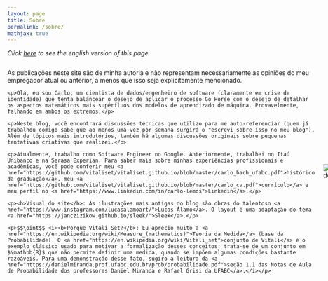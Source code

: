 ```yaml
---
layout: page
title: Sobre
permalink: /sobre/
mathjax: true
---
```


<p><div align="justify"><i>Click <a href="https://vitaliset.github.io/about/">here</a> to see the english version of this page.</i></div></p>

<div style="display: flex; align-items: center; justify-content: space-between;">

  <div style="flex: 1; padding-right: 20px;">
    <p>As publicações neste site são de minha autoria e não representam necessariamente as opiniões do meu empregador atual ou anterior, a menos que isso seja explicitamente mencionado.</p>

    <p>Olá, eu sou Carlo, um cientista de dados/engenheiro de software (claramente em crise de identidade) que tenta balancear o desejo de aplicar o processo Go Horse com o desejo de detalhar os aspectos matemáticos mais supérfluos dos modelos de aprendizado de máquina. Provavelmente, falhando em ambos os extremos.</p>

    <p>Neste blog, você encontrará discussões técnicas que utilizo para me auto-referenciar (quem já trabalhou comigo sabe que ao menos uma vez por semana surgirá o "escrevi sobre isso no meu blog"). Além de tópicos mais introdutórios, também há algumas discussões originais sobre pequenas tentativas criativas que realizei.</p>

    <p>Atualmente, trabalho como Software Engineer no Google. Anteriormente, trabalhei no Itaú Unibanco e na Serasa Experian. Para saber mais sobre minhas experiências profissionais e acadêmicas, você pode conferir meu <a href="https://github.com/vitaliset/vitaliset.github.io/blob/master/carlo_bach_ufabc.pdf">histórico da graduação</a>, meu <a href="https://github.com/vitaliset/vitaliset.github.io/blob/master/carlo_cv.pdf">currículo</a> e meu perfil no <a href="https://www.linkedin.com/in/carlo-lemos">Linkedin</a>.</p>

    <p><b>Visual do site</b>: As ilustrações mais antigas do blog são obras do talentoso <a href="https://www.instagram.com/lucasalamoart/">Lucas Álamo</a>. O layout é uma adaptação do tema <a href="https://janczizikow.github.io/sleek/">Sleek</a>.</p>

    <p>$$\oint$$ <i><b>Porque Vitali Set?</b>: Eu aprecio muito a <a href="https://en.wikipedia.org/wiki/Measure_(mathematics)">Teoria da Medida</a> (base da Probabilidade). O <a href="https://en.wikipedia.org/wiki/Vitali_set">conjunto de Vitali</a> é o exemplo clássico usado para motivar a formalização desses conceitos: trata-se de um conjunto em $\mathbb{R}$ que não permite definir uma medida, quando se impõem algumas condições bastante razoáveis. Para uma demonstração desse fato, sugiro a leitura da <a href="https://danielmiranda.prof.ufabc.edu.br/prob/probabilidade.pdf">seção 1.1 das Notas de Aula de Probabilidade dos professores Daniel Miranda e Rafael Grisi da UFABC</a>.</i></p>
  </div>

  <div style="flex: 1; text-align: center;">
    <img src="{{ site.baseurl }}/assets/img/desenhos/nilve.jpg" alt="Image description" style="max-width: 100%; height: auto;">
  </div>

</div>
